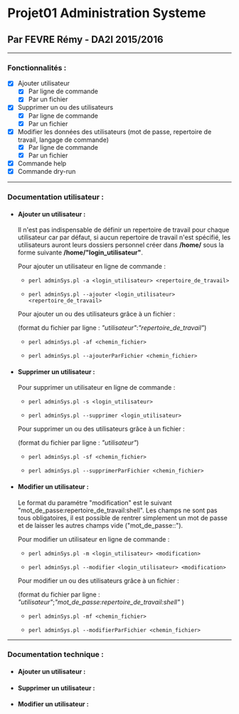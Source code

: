 # Projet01 Administration Systeme
## Par FEVRE Rémy - DA2I 2015/2016

---

### Fonctionnalités :

- [x] Ajouter utilisateur
  - [x] Par ligne de commande
  - [x] Par un fichier
- [x] Supprimer un ou des utilisateurs
  - [x] Par ligne de commande
  - [x] Par un fichier
- [x] Modifier les données des utilisateurs (mot de passe, repertoire de travail, langage de commande)
  - [x] Par ligne de commande
  - [x] Par un fichier
- [x] Commande help
- [x] Commande dry-run

---

### Documentation utilisateur :

- #### Ajouter un utilisateur :

  Il n'est pas indispensable de définir un repertoire de travail pour chaque utilisateur car par défaut, si aucun repertoire de travail n'est spécifié, les utilisateurs auront leurs dossiers personnel créer dans **/home/** sous la forme suivante **/home/"login_utilisateur"**.

  Pour ajouter un utilisateur en ligne de commande :

    - `perl adminSys.pl -a <login_utilisateur> <repertoire_de_travail>`

    - `perl adminSys.pl --ajouter <login_utilisateur> <repertoire_de_travail>`

  Pour ajouter un ou des utilisateurs grâce à un fichier :

  (format du fichier par ligne : *"utilisateur"*:*"repertoire_de_travail"*)

    - `perl adminSys.pl -af <chemin_fichier>`

    - `perl adminSys.pl --ajouterParFichier <chemin_fichier>`

- #### Supprimer un utilisateur :

  Pour supprimer un utilisateur en ligne de commande :

    - `perl adminSys.pl -s <login_utilisateur>`

    - `perl adminSys.pl --supprimer <login_utilisateur>`

  Pour supprimer un ou des utilisateurs grâce à un fichier :

  (format du fichier par ligne : *"utilisateur"*)

    - `perl adminSys.pl -sf <chemin_fichier>`

    - `perl adminSys.pl --supprimerParFichier <chemin_fichier>`

- #### Modifier un utilisateur :

  Le format du paramétre "modification" est le suivant "mot_de_passe:repertoire_de_travail:shell". Les champs ne sont pas tous obligatoires, il est possible de rentrer simplement un mot de passe et de laisser les autres champs vide ("mot_de_passe::").

  Pour modifier un utilisateur en ligne de commande :

    - `perl adminSys.pl -m <login_utilisateur> <modification>`

    - `perl adminSys.pl --modifier <login_utilisateur> <modification>`

  Pour modifier un ou des utilisateurs grâce à un fichier :

  (format du fichier par ligne : *"utilisateur"*;*"mot_de_passe:repertoire_de_travail:shell"* )

    - `perl adminSys.pl -mf <chemin_fichier>`

    - `perl adminSys.pl --modifierParFichier <chemin_fichier>`

---

### Documentation technique :

- #### Ajouter un utilisateur :

- #### Supprimer un utilisateur :

- #### Modifier un utilisateur :
